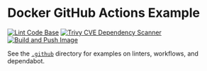 # Docker GitHub Actions Example

[![Lint Code Base](https://github.com/BretFisher/github-actions-templates/actions/workflows/linter.yml/badge.svg)](https://github.com/BretFisher/github-actions-templates/actions/workflows/linter.yml)
[![Trivy CVE Dependency Scanner](https://github.com/BretFisher/github-actions-templates/actions/workflows/trivy.yml/badge.svg)](https://github.com/BretFisher/github-actions-templates/actions/workflows/trivy.yml)
[![Build and Push Image](https://github.com/BretFisher/github-actions-templates/actions/workflows/docker-build-and-push.yml/badge.svg)](https://github.com/BretFisher/github-actions-templates/actions/workflows/docker-build-and-push.yml)

See the [`.github`](.github) directory for examples on linters, workflows, and dependabot.
